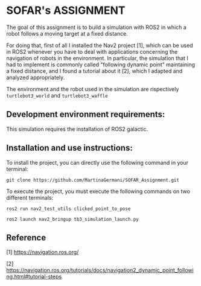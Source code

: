 # SOFAR's ASSIGNMENT
The goal of this assignment is to build a simulation with ROS2 in which a robot follows a moving target at a fixed distance.

For doing that, first of all I installed the Nav2 project [1], which can be used in ROS2 whenever you have to deal with applications concerning the navigation of robots in the environment.
In particular, the simulation that I had to implement is commonly called "following dynamic point" maintaining a fixed distance, and I found a tutorial about it [2], which I adapted and analyzed appropriately. 

The environment and the robot used in the simulation are rispectively `turtlebot3_world` and `turtlebot3_waffle`


## Development environment requirements:
This simulation requires the installation of ROS2 galactic.

## Installation and use instructions:
To install the project, you can directly use the following command in your terminal:

`git clone https://github.com/MartinaGermani/SOFAR_Assignment.git`


To execute the project, you must execute the following commands on two different terminals:


`ros2 run nav2_test_utils clicked_point_to_pose`


`ros2 launch nav2_bringup tb3_simulation_launch.py`

## Reference
[1] https://navigation.ros.org/

[2] https://navigation.ros.org/tutorials/docs/navigation2_dynamic_point_following.html#tutorial-steps
